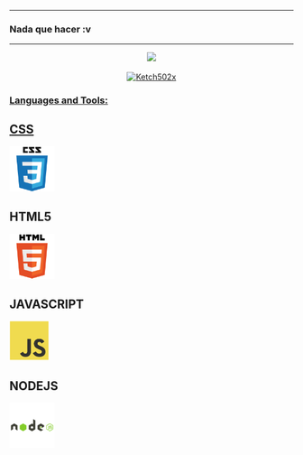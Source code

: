 ------
### Nada que hacer :v
------

<div align="center"> <a href="https://github.com/Ketch502x"> <img height="180em" src="https://github-readme-stats.vercel.app/api?username=Ketch502x&show_icons=true&theme=dracula&include_all_commits=true&count_private=true"/> 

<p>
<img align="center" src="https://github-readme-stats.vercel.app/api/top-langs?username=Ketch502x&show_icons=true&locale=en&layout=compact" alt="Ketch502x" /></p> 

<h3 align="left">Languages and Tools:</h3>

<h2 align="left">CSS</h3>
<p align="left"> <a href="https://developer.mozilla.org/es/docs/Web/CSS" target="_blank" rel="noreferrer"> 
<img src="https://raw.githubusercontent.com/devicons/devicon/master/icons/css3/css3-original-wordmark.svg" alt="css3" width="80" height="80"/> </a>
</p>

<h2 align="left">HTML5</h3>
<p align="left"><a href="https://www.w3.org/html/" target="_blank" rel="noreferrer"> 
<img src="https://raw.githubusercontent.com/devicons/devicon/master/icons/html5/html5-original-wordmark.svg" alt="html5" width="80" height="80"/> </a> 
</p>

<h2 align="left">JAVASCRIPT</h3>
<p align="left"><a href="https://developer.mozilla.org/en-US/docs/Web/JavaScript" target="_blank" rel="noreferrer">
<img src="https://raw.githubusercontent.com/devicons/devicon/master/icons/javascript/javascript-original.svg" alt="javascript" width="70" height="70"/> </a> 
</p>

<h2 align="left">NODEJS</h3>
<p align="left"><a href="https://nodejs.org" target="_blank" rel="noreferrer"> 
<img src="https://raw.githubusercontent.com/devicons/devicon/master/icons/nodejs/nodejs-original-wordmark.svg" alt="nodejs" width="80" height="80"/> 
</a> </p>
